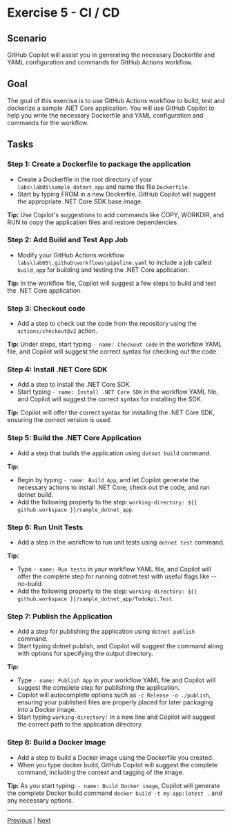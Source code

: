  
# Exercise 5 - CI / CD

## Scenario

GitHub Copilot will assist you in generating the necessary Dockerfile and YAML configuration and commands for GitHub Actions workflow.

## Goal

The goal of this exercise is to use GitHub Actions workflow to build, test and dockerize a sample .NET Core application. You will use GitHub Copilot to help you write the necessary Dockerfile and YAML configuration and commands for the workflow.

## Tasks

### Step 1: Create a Dockerfile to package the application

- Create a Dockerfile in the root directory of your `labs\lab05\sample_dotnet_app` and name the file `Dockerfile`.
- Start by typing FROM in a new Dockerfile. GitHub Copilot will suggest the appropriate .NET Core SDK base image.

**Tip:** Use Copilot's suggestions to add commands like COPY, WORKDIR, and RUN to copy the application files and restore dependencies.

### Step 2: Add Build and Test App Job

- Modify your GitHub Actions workflow `labs\lab05\.github\workflows\pipeline.yaml` to include a job called `build_app` for building and testing the .NET Core application.

**Tip:** In the workflow file, Copilot will suggest a few steps to build and test the .NET Core application.

### Step 3: Checkout code

- Add a step to check out the code from the repository using the `actions/checkout@v2` action.

**Tip:** Under steps, start typing `- name: Checkout code` in the workflow YAML file, and Copilot will suggest the correct syntax for checking out the code.

### Step 4: Install .NET Core SDK

- Add a step to install the .NET Core SDK.
- Start typing `- name: Install .NET Core SDK` in the workflow YAML file, and Copilot will suggest the correct syntax for installing the SDK.

**Tip:** Copilot will offer the correct syntax for installing the .NET Core SDK, ensuring the correct version is used.

### Step 5: Build the .NET Core Application

- Add a step that builds the application using `dotnet build` command.

**Tip:** 

- Begin by typing `- name: Build App`, and let Copilot generate the necessary actions to install .NET Core, check out the code, and run dotnet build.
- Add the following property to the step: `working-directory: ${{ github.workspace }}/sample_dotnet_app`.

### Step 6: Run Unit Tests

- Add a step in the workflow to run unit tests using `dotnet test` command.

**Tip:** 

- Type `- name: Run tests` in your workflow YAML file, and Copilot will offer the complete step for running dotnet test with useful flags like --no-build.
- Add the following property to the step: `working-directory: ${{ github.workspace }}/sample_dotnet_app/TodoApi.Test`.

### Step 7: Publish the Application

- Add a step for publishing the application using `dotnet publish` command.
- Start typing dotnet publish, and Copilot will suggest the command along with options for specifying the output directory.

**Tip:** 

- Type `- name: Publish App` in your workflow YAML file and Copilot will suggest the complete step for publishing the application.
- Copilot will autocomplete options such as `-c Release -o ./publish`, ensuring your published files are properly placed for later packaging into a Docker image.
- Start typing `working-directory:` in a new line and Copilot will suggest the correct path to the application directory.

### Step 8: Build a Docker Image

- Add a step to build a Docker image using the Dockerfile you created.
- When you type docker build, GitHub Copilot will suggest the complete command, including the context and tagging of the image.

**Tip:** As you start typing: `- name: Build Docker image`, Copilot will generate the complete Docker build command `docker build -t my-app:latest .` and any necessary options.

---------------
[Previous](./04-Bicep.md) | [Next](./06-API.md)